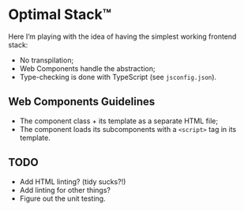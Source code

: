 # Optimal Stack™

Here I’m playing with the idea of having the simplest working frontend stack:

- No transpilation;
- Web Components handle the abstraction;
- Type-checking is done with TypeScript (see `jsconfig.json`).

## Web Components Guidelines

- The component class + its template as a separate HTML file;
- The component loads its subcomponents with a `<script>` tag in its template.

## TODO

- Add HTML linting? (tidy sucks?!)
- Add linting for other things?
- Figure out the unit testing.
